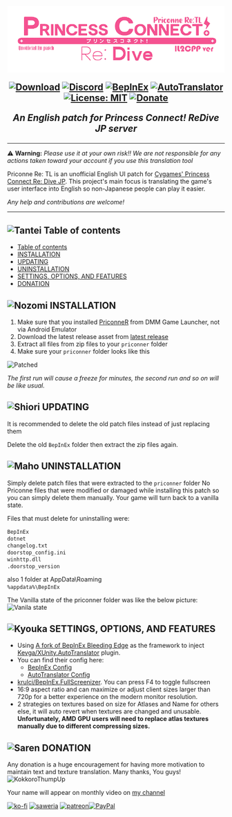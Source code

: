 <h2 align="center">

<img src=".github/assets/logo.png" style="vertical-align: bottom">

[![Download](https://img.shields.io/github/downloads/ImaterialC/PriconneRe-TL/total.svg?color=brightgreen&label=download&style=flat)](https://github.com/ImaterialC/PriconneRe-TL/releases/latest "Download") [![Discord](https://img.shields.io/discord/967648014497890325?color=blue&labelColor=555555&label=discord&logo=discord&style=flat)](https://discord.gg/fNVaf44vuE "Discord") [![BepInEx](https://img.shields.io/badge/-BepInEx-yellow.svg?logo=unity&labelColor=555555&style=flat)](https://github.com/BepInEx/BepInEx "BepInEx") [![AutoTranslator](https://img.shields.io/badge/-AutoTranslator-orange.svg?logo=unity&labelColor=555555&style=flat)](https://github.com/bbepis/XUnity.AutoTranslator "AutoTranslator") [![License: MIT](https://img.shields.io/badge/License-MIT-yellow.svg)](https://opensource.org/licenses/MIT) [![Donate](https://img.shields.io/badge/_-donate-red.svg?logo=githubsponsors&labelColor=555555&style=flat)](#-donation "Donate")

<i>An English patch for Princess Connect! ReDive JP server</i>
</h2>

---

⚠️ **Warning:** _Please use it at your own risk!!  We are not responsible for any actions taken toward your account if you use this translation tool_

Priconne Re: TL is an unofficial English UI patch for [Cygames' Princess Connect Re: Dive JP](https://dmg.priconne-redive.jp/). This project's main focus is translating the game's user interface into English so non-Japanese people can play it easier.

_Any help and contributions are welcome!_

---

## ![Tantei](https://static.wikia.nocookie.net/princess-connect/images/f/fb/Kasumi_Box_Icon.png/revision/latest/scale-to-width-down/40?cb=20190925082622) Table of contents
- [ Table of contents](#-table-of-contents)
- [ INSTALLATION](#-installation)
- [ UPDATING](#-updating)
- [ UNINSTALLATION](#-uninstallation)
- [ SETTINGS, OPTIONS, AND FEATURES](#-settings-options-and-features)
- [ DONATION](#-donation)


## ![Nozomi](https://static.wikia.nocookie.net/princess-connect/images/4/46/Nozomi_Box_Icon.png/revision/latest/scale-to-width-down/40?cb=20190925084658) INSTALLATION

1. Make sure that you installed [PriconneR](https://dmg.priconne-redive.jp/) from DMM Game Launcher, not via Android Emulator
2. Download the latest release asset from [latest release](https://github.com/ImaterialC/PriconneRe-TL/releases/latest "Releases")
3. Extract all files from zip files to your `priconner` folder
4. Make sure your `priconner` folder looks like this

![Patched](https://github.com/ImaterialC/PriconneRe-TL/assets/105358849/f9ef7290-1ed4-41d4-b55e-616cb3d84636)

_The first run will cause a freeze for minutes, the second run and so on will be like usual._

## ![Shiori](https://static.wikia.nocookie.net/princess-connect/images/7/77/Shiori_Box_Icon.png/revision/latest/scale-to-width-down/40?cb=20190925113434) UPDATING

It is recommended to delete the old patch files instead of just replacing them

Delete the old `BepInEx` folder then extract the zip files again.

## ![Maho](https://static.wikia.nocookie.net/princess-connect/images/a/a7/Maho_Box_Icon.png/revision/latest/scale-to-width-down/40?cb=20190925080932) UNINSTALLATION

Simply delete patch files that were extracted to the `priconner` folder
No Priconne files that were modified or damaged while installing this patch so you can simply delete them manually. Your game will turn back to a vanilla state.

Files that must delete for uninstalling were:
```
BepInEx
dotnet
changelog.txt
doorstop_config.ini
winhttp.dll
.doorstop_version
```
also 1 folder at AppData\Roaming\
```%appdata%\BepInEx``` 

The Vanilla state of the priconner folder was like the below picture:
![Vanila state](https://github.com/ImaterialC/PriconneRe-TL/assets/105358849/3d5823e6-5f67-42be-aaa7-dd2c452535a5)

## ![Kyouka](https://static.wikia.nocookie.net/princess-connect/images/3/39/Kyouka_Box_Icon.png/revision/latest/scale-to-width-down/40?cb=20190925113712) SETTINGS, OPTIONS, AND FEATURES

- Using [A fork of BepInEx Bleeding Edge](https://github.com/krulci/BepInEx) as the framework to inject [Kevga/XUnity.AutoTranslator](https://github.com/Kevga/XUnity.AutoTranslator) plugin.
- You can find their config here:
  - [BepInEx Config](https://docs.bepinex.dev/articles/user_guide/configuration.html)
  - [AutoTranslator Config](https://github.com/bbepis/XUnity.AutoTranslator#configuration)
- [krulci/BepInEx.FullScreenizer](https://github.com/krulci/FullScreenizer). You can press F4 to toggle fullscreen
- 16:9 aspect ratio and can maximize or adjust client sizes larger than 720p for a better experience on the modern monitor resolution.
- 2 strategies on textures based on size for Atlases and Name for others else, it will auto revert when textures are changed and unusable. **Unfortunately, AMD GPU users will need to replace atlas textures manually due to different compressing sizes.**

## ![Saren](https://static.wikia.nocookie.net/princess-connect/images/b/b3/Saren_Box_Icon.png/revision/latest/scale-to-width-down/40?cb=20190925084518) DONATION

Any donation is a huge encouragement for having more motivation to maintain text and texture translation. Many thanks, You guys! ![KokkoroThumpUp](https://cdn.discordapp.com/emojis/974959962814021683.webp?size=32)

Your name will appear on monthly video on [my channel](https://www.youtube.com/playlist?list=PL7rvyKiF8qfl4WgOAcSOuYnkg4fEbL66c)

[![ko-fi](https://img.shields.io/badge/_-kofi-red.svg?logo=kofi&labelColor=555555&style=for-the-badge)](https://ko-fi.com/E1E5HG8RP  "ko-fi: PayPal or Stripe direct or subscribe plan") [![saweria](https://img.shields.io/badge/_-Saweria.co-red.svg?logo=githubsponsors&labelColor=555555&style=for-the-badge)](https://saweria.co/imaterial "Local IDR currency support") [![patreon](https://img.shields.io/badge/_-Patreon-red.svg?logo=patreon&labelColor=555555&style=for-the-badge)](https://patreon.com/imaterial "patreon")[![PayPal](https://img.shields.io/badge/_-PayPal-red.svg?logo=PayPal&labelColor=555555&style=for-the-badge)](https://payPal.me/CorneliaCrimson "no deductions, messages go to my smartphone's notifications")
